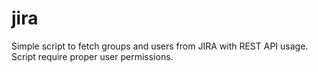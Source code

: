 # jira

Simple script to fetch groups and users from JIRA with REST API usage. 
Script require proper user permissions.
